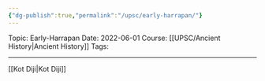 ```yaml
---
{"dg-publish":true,"permalink":"/upsc/early-harrapan/"}
---
```


Topic: Early-Harrapan
Date: 2022-06-01
Course: [[UPSC/Ancient History\|Ancient History]]
Tags: 

---



[[Kot Diji\|Kot Diji]]
